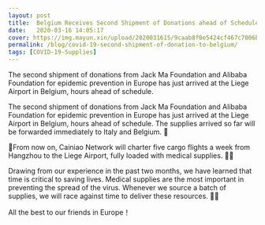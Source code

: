 ```yaml
---
layout: post
title:  Belgium Receives Second Shipment of Donations ahead of Schedule
date:   2020-03-16 14:05:17
cover: https://img.mayun.xin/upload/2020031615/9caab8f0e5424cf467c7006b19865ffe.JPG
permalink: /blog/covid-19-second-shipment-of-donation-to-belgium/
tags: [COVID-19-Supplies]
---
```


The second shipment of donations from Jack Ma Foundation and Alibaba Foundation for epidemic prevention in Europe has just arrived at the Liege Airport in Belgium, hours ahead of schedule.

The second shipment of donations from Jack Ma Foundation and Alibaba Foundation for epidemic prevention in Europe has just arrived at the Liege Airport in Belgium, hours ahead of schedule. The supplies arrived so far will be forwarded immediately to Italy and Belgium. 

From now on, Cainiao Network will charter five cargo flights a week from Hangzhou to the Liege Airport, fully loaded with medical supplies. 

Drawing from our experience in the past two months, we have learned that time is critical to saving lives. Medical supplies are the most important in preventing the spread of the virus. Whenever we source a batch of supplies, we will race against time to deliver these resources. 

All the best to our friends in Europe！
